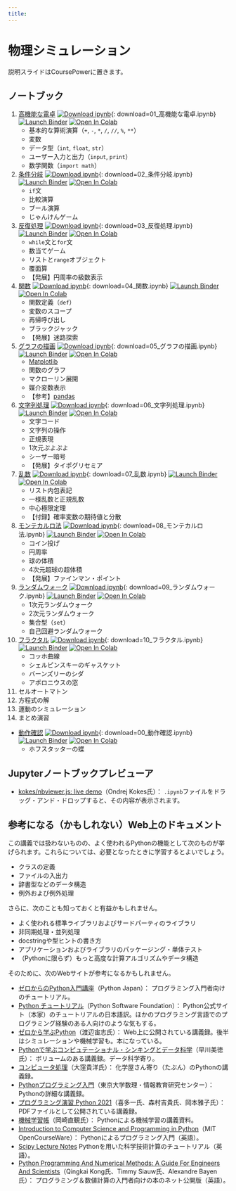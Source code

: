 ```yaml
---
title:
---
```



# 物理シミュレーション

説明スライドはCoursePowerに置きます。


## ノートブック

<!-- textlint-disable
ja-technical-writing/no-unmatched-pair,
ja-technical-writing/sentence-length,
ja-technical-writing/max-comma,
ja-technical-writing/max-kanji-continuous-len
-->

1. [高機能な電卓](previews/01_高機能な電卓.html) [![Download ipynb](https://img.shields.io/badge/download-ipynb-brightgreen.svg?logo=jupyter)](notebooks/01_%E9%AB%98%E6%A9%9F%E8%83%BD%E3%81%AA%E9%9B%BB%E5%8D%93.ipynb){: download=01_高機能な電卓.ipynb} [![Launch Binder](https://mybinder.org/badge_logo.svg)](https://mybinder.org/v2/gh/tueda/PS2022SS/gh-pages?filepath=notebooks/01_%E9%AB%98%E6%A9%9F%E8%83%BD%E3%81%AA%E9%9B%BB%E5%8D%93.ipynb) [![Open In Colab](https://colab.research.google.com/assets/colab-badge.svg)](https://colab.research.google.com/github/tueda/PS2022SS/blob/gh-pages/notebooks/01_%E9%AB%98%E6%A9%9F%E8%83%BD%E3%81%AA%E9%9B%BB%E5%8D%93.ipynb?hl=ja)
    - 基本的な算術演算（`+`, `-`, `*`, `/`, `//`, `%`, `**`）
    - 変数
    - データ型（`int`, `float`, `str`）
    - ユーザー入力と出力（`input`, `print`）
    - 数学関数（`import math`）
1. [条件分岐](previews/02_条件分岐.html) [![Download ipynb](https://img.shields.io/badge/download-ipynb-brightgreen.svg?logo=jupyter)](notebooks/02_%E6%9D%A1%E4%BB%B6%E5%88%86%E5%B2%90.ipynb){: download=02_条件分岐.ipynb} [![Launch Binder](https://mybinder.org/badge_logo.svg)](https://mybinder.org/v2/gh/tueda/PS2022SS/gh-pages?filepath=notebooks/02_%E6%9D%A1%E4%BB%B6%E5%88%86%E5%B2%90.ipynb) [![Open In Colab](https://colab.research.google.com/assets/colab-badge.svg)](https://colab.research.google.com/github/tueda/PS2022SS/blob/gh-pages/notebooks/02_%E6%9D%A1%E4%BB%B6%E5%88%86%E5%B2%90.ipynb?hl=ja)
    - `if`文
    - 比較演算
    - ブール演算
    - じゃんけんゲーム
1. [反復処理](previews/03_反復処理.html) [![Download ipynb](https://img.shields.io/badge/download-ipynb-brightgreen.svg?logo=jupyter)](notebooks/03_%E5%8F%8D%E5%BE%A9%E5%87%A6%E7%90%86.ipynb){: download=03_反復処理.ipynb} [![Launch Binder](https://mybinder.org/badge_logo.svg)](https://mybinder.org/v2/gh/tueda/PS2022SS/gh-pages?filepath=notebooks/03_%E5%8F%8D%E5%BE%A9%E5%87%A6%E7%90%86.ipynb) [![Open In Colab](https://colab.research.google.com/assets/colab-badge.svg)](https://colab.research.google.com/github/tueda/PS2022SS/blob/gh-pages/notebooks/03_%E5%8F%8D%E5%BE%A9%E5%87%A6%E7%90%86.ipynb?hl=ja)
    - `while`文と`for`文
    - 数当てゲーム
    - リストと`range`オブジェクト
    - 覆面算
    - 【発展】円周率の級数表示
1. [関数](previews/04_関数.html) [![Download ipynb](https://img.shields.io/badge/download-ipynb-brightgreen.svg?logo=jupyter)](notebooks/04_%E9%96%A2%E6%95%B0.ipynb){: download=04_関数.ipynb} [![Launch Binder](https://mybinder.org/badge_logo.svg)](https://mybinder.org/v2/gh/tueda/PS2022SS/gh-pages?filepath=notebooks/04_%E9%96%A2%E6%95%B0.ipynb) [![Open In Colab](https://colab.research.google.com/assets/colab-badge.svg)](https://colab.research.google.com/github/tueda/PS2022SS/blob/gh-pages/notebooks/04_%E9%96%A2%E6%95%B0.ipynb?hl=ja)
    - 関数定義（`def`）
    - 変数のスコープ
    - 再帰呼び出し
    - ブラックジャック
    - 【発展】迷路探索
1. [グラフの描画](previews/05_グラフの描画.html) [![Download ipynb](https://img.shields.io/badge/download-ipynb-brightgreen.svg?logo=jupyter)](notebooks/05_%E3%82%B0%E3%83%A9%E3%83%95%E3%81%AE%E6%8F%8F%E7%94%BB.ipynb){: download=05_グラフの描画.ipynb} [![Launch Binder](https://mybinder.org/badge_logo.svg)](https://mybinder.org/v2/gh/tueda/PS2022SS/gh-pages?filepath=notebooks/05_%E3%82%B0%E3%83%A9%E3%83%95%E3%81%AE%E6%8F%8F%E7%94%BB.ipynb) [![Open In Colab](https://colab.research.google.com/assets/colab-badge.svg)](https://colab.research.google.com/github/tueda/PS2022SS/blob/gh-pages/notebooks/05_%E3%82%B0%E3%83%A9%E3%83%95%E3%81%AE%E6%8F%8F%E7%94%BB.ipynb?hl=ja)
    - [Matplotlib](https://matplotlib.org/)
    - 関数のグラフ
    - マクローリン展開
    - 媒介変数表示
    - 【参考】[pandas](https://pandas.pydata.org/)
1. [文字列処理](previews/06_文字列処理.html) [![Download ipynb](https://img.shields.io/badge/download-ipynb-brightgreen.svg?logo=jupyter)](notebooks/06_%E6%96%87%E5%AD%97%E5%88%97%E5%87%A6%E7%90%86.ipynb){: download=06_文字列処理.ipynb} [![Launch Binder](https://mybinder.org/badge_logo.svg)](https://mybinder.org/v2/gh/tueda/PS2022SS/gh-pages?filepath=notebooks/06_%E6%96%87%E5%AD%97%E5%88%97%E5%87%A6%E7%90%86.ipynb) [![Open In Colab](https://colab.research.google.com/assets/colab-badge.svg)](https://colab.research.google.com/github/tueda/PS2022SS/blob/gh-pages/notebooks/06_%E6%96%87%E5%AD%97%E5%88%97%E5%87%A6%E7%90%86.ipynb?hl=ja)
    - 文字コード
    - 文字列の操作
    - 正規表現
    - 1次元ぷよぷよ
    - シーザー暗号
    - 【発展】タイポグリセミア
1. [乱数](previews/07_乱数.html) [![Download ipynb](https://img.shields.io/badge/download-ipynb-brightgreen.svg?logo=jupyter)](notebooks/07_%E4%B9%B1%E6%95%B0.ipynb){: download=07_乱数.ipynb} [![Launch Binder](https://mybinder.org/badge_logo.svg)](https://mybinder.org/v2/gh/tueda/PS2022SS/gh-pages?filepath=notebooks/07_%E4%B9%B1%E6%95%B0.ipynb) [![Open In Colab](https://colab.research.google.com/assets/colab-badge.svg)](https://colab.research.google.com/github/tueda/PS2022SS/blob/gh-pages/notebooks/07_%E4%B9%B1%E6%95%B0.ipynb?hl=ja)
    - リスト内包表記
    - 一様乱数と正規乱数
    - 中心極限定理
    - 【付録】確率変数の期待値と分散
1. [モンテカルロ法](previews/08_モンテカルロ法.html) [![Download ipynb](https://img.shields.io/badge/download-ipynb-brightgreen.svg?logo=jupyter)](notebooks/08_%E3%83%A2%E3%83%B3%E3%83%86%E3%82%AB%E3%83%AB%E3%83%AD%E6%B3%95.ipynb){: download=08_モンテカルロ法.ipynb} [![Launch Binder](https://mybinder.org/badge_logo.svg)](https://mybinder.org/v2/gh/tueda/PS2022SS/gh-pages?filepath=notebooks/08_%E3%83%A2%E3%83%B3%E3%83%86%E3%82%AB%E3%83%AB%E3%83%AD%E6%B3%95.ipynb) [![Open In Colab](https://colab.research.google.com/assets/colab-badge.svg)](https://colab.research.google.com/github/tueda/PS2022SS/blob/gh-pages/notebooks/08_%E3%83%A2%E3%83%B3%E3%83%86%E3%82%AB%E3%83%AB%E3%83%AD%E6%B3%95.ipynb?hl=ja)
    - コイン投げ
    - 円周率
    - 球の体積
    - 4次元超球の超体積
    - 【発展】ファインマン・ポイント
1. [ランダムウォーク](previews/09_ランダムウォーク.html) [![Download ipynb](https://img.shields.io/badge/download-ipynb-brightgreen.svg?logo=jupyter)](notebooks/09_%E3%83%A9%E3%83%B3%E3%83%80%E3%83%A0%E3%82%A6%E3%82%A9%E3%83%BC%E3%82%AF.ipynb){: download=09_ランダムウォーク.ipynb} [![Launch Binder](https://mybinder.org/badge_logo.svg)](https://mybinder.org/v2/gh/tueda/PS2022SS/gh-pages?filepath=notebooks/09_%E3%83%A9%E3%83%B3%E3%83%80%E3%83%A0%E3%82%A6%E3%82%A9%E3%83%BC%E3%82%AF.ipynb) [![Open In Colab](https://colab.research.google.com/assets/colab-badge.svg)](https://colab.research.google.com/github/tueda/PS2022SS/blob/gh-pages/notebooks/09_%E3%83%A9%E3%83%B3%E3%83%80%E3%83%A0%E3%82%A6%E3%82%A9%E3%83%BC%E3%82%AF.ipynb?hl=ja)
    - 1次元ランダムウォーク
    - 2次元ランダムウォーク
    - 集合型（`set`）
    - 自己回避ランダムウォーク
1. [フラクタル](previews/10_フラクタル.html) [![Download ipynb](https://img.shields.io/badge/download-ipynb-brightgreen.svg?logo=jupyter)](notebooks/10_%E3%83%95%E3%83%A9%E3%82%AF%E3%82%BF%E3%83%AB.ipynb){: download=10_フラクタル.ipynb} [![Launch Binder](https://mybinder.org/badge_logo.svg)](https://mybinder.org/v2/gh/tueda/PS2022SS/gh-pages?filepath=notebooks/10_%E3%83%95%E3%83%A9%E3%82%AF%E3%82%BF%E3%83%AB.ipynb) [![Open In Colab](https://colab.research.google.com/assets/colab-badge.svg)](https://colab.research.google.com/github/tueda/PS2022SS/blob/gh-pages/notebooks/10_%E3%83%95%E3%83%A9%E3%82%AF%E3%82%BF%E3%83%AB.ipynb?hl=ja)
    - コッホ曲線
    - シェルピンスキーのギャスケット
    - バーンズリーのシダ
    - アポロニウスの窓
1. セルオートマトン
1. 方程式の解
1. 運動のシミュレーション
1. まとめ演習

<!-- don't want to merge two consecutive lists -->

- [動作確認](previews/00_動作確認.html) [![Download ipynb](https://img.shields.io/badge/download-ipynb-brightgreen.svg?logo=jupyter)](notebooks/00_%E5%8B%95%E4%BD%9C%E7%A2%BA%E8%AA%8D.ipynb){: download=00_動作確認.ipynb} [![Launch Binder](https://mybinder.org/badge_logo.svg)](https://mybinder.org/v2/gh/tueda/PS2022SS/gh-pages?filepath=notebooks/00_%E5%8B%95%E4%BD%9C%E7%A2%BA%E8%AA%8D.ipynb) [![Open In Colab](https://colab.research.google.com/assets/colab-badge.svg)](https://colab.research.google.com/github/tueda/PS2022SS/blob/gh-pages/notebooks/00_%E5%8B%95%E4%BD%9C%E7%A2%BA%E8%AA%8D.ipynb?hl=ja)
    - ホフスタッターの蝶

<!-- textlint-enable -->


## Jupyterノートブックプレビューア

- [kokes/nbviewer.js: live demo](https://kokes.github.io/nbviewer.js/viewer.html)（Ondrej Kokes氏）：
`.ipynb`ファイルをドラッグ・アンド・ドロップすると、その内容が表示されます。


<!-- textlint-disable
ja-engineering-paper/prh,
ja-technical-writing/ja-no-weak-phrase
-->

## 参考になる（かもしれない）Web上のドキュメント

<!-- textlint-enable -->


<!-- textlint-disable
ja-technical-writing/sentence-length,
ja-technical-writing/ja-no-redundant-expression,
ja-technical-writing/ja-no-weak-phrase,
jtf-style/4.1.1.句点(。)
-->

この講義では扱わないものの、よく使われるPythonの機能として次のものが挙げられます。これらについては、必要となったときに学習するとよいでしょう。

- クラスの定義
- ファイルの入出力
- 辞書型などのデータ構造
- 例外および例外処理

さらに、次のことも知っておくと有益かもしれません。

- よく使われる標準ライブラリおよびサードパーティのライブラリ
- 非同期処理・並列処理
- docstringや型ヒントの書き方
- アプリケーションおよびライブラリのパッケージング・単体テスト
- （Pythonに限らず）もっと高度な計算アルゴリズムやデータ構造

そのために、次のWebサイトが参考になるかもしれません。

<!-- textlint-enable -->


<!-- textlint-disable
ja-technical-writing/sentence-length,
ja-technical-writing/max-kanji-continuous-len
-->

- [ゼロからのPython入門講座](https://www.python.jp/train/index.html)（Python Japan）：
  プログラミング入門者向けのチュートリアル。
- [Python チュートリアル](https://docs.python.org/ja/3/tutorial/)（Python Software Foundation）：
  Python公式サイト（本家）のチュートリアルの日本語訳。ほかのプログラミング言語でのプログラミング経験のある人向けのような気もする。
- [ゼロから学ぶPython](https://kaityo256.github.io/python_zero/)（渡辺宙志氏）：
  Web上に公開されている講義録。後半はシミュレーションや機械学習も。本になっている。
- [Pythonで学ぶコンピュテーショナル・シンキングとデータ科学](https://wagtail.cds.tohoku.ac.jp/coda/python/index.html)（早川美徳氏）：
  ボリュームのある講義録。データ科学寄り。
- [コンピュータ処理](https://amorphous.tf.chiba-u.jp/lecture.files/chem_computer/index.html)（大窪貴洋氏）：
  化学屋さん寄り（たぶん）のPythonの講義録。
- [Pythonプログラミング入門](https://utokyo-ipp.github.io/index.html)（東京大学数理・情報教育研究センター）：
  Pythonの詳細な講義録。
- [プログラミング演習 Python 2021](https://hdl.handle.net/2433/265459)（喜多一氏、森村吉貴氏、岡本雅子氏）：
  PDFファイルとして公開されている講義録。
- [機械学習帳](https://chokkan.github.io/mlnote/)（岡崎直観氏）：
  Pythonによる機械学習の講義資料。
- [Introduction to Computer Science and Programming in Python](https://ocw.mit.edu/courses/electrical-engineering-and-computer-science/6-0001-introduction-to-computer-science-and-programming-in-python-fall-2016/)（MIT OpenCourseWare）：
  Pythonによるプログラミング入門（英語）。
- [Scipy Lecture Notes](https://scipy-lectures.org/)
  Pythonを用いた科学技術計算のチュートリアル（英語）。
- [Python Programming And Numerical Methods: A Guide For Engineers And Scientists](https://pythonnumericalmethods.berkeley.edu/notebooks/Index.html)（Qingkai Kong氏、Timmy Siauw氏、Alexandre Bayen氏）：
  プログラミング＆数値計算の入門者向けの本のネット公開版（英語）。

<!-- textlint-enable -->
